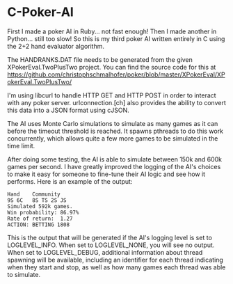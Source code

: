 C-Poker-AI
==========

First I made a poker AI in Ruby... not fast enough!
Then I made another in Python... still too slow!
So this is my third poker AI written entirely in C using the 2+2 hand evaluator algorithm.

The HANDRANKS.DAT file needs to be generated from the given XPokerEval.TwoPlusTwo project.  You can find the source code for this at https://github.com/christophschmalhofer/poker/blob/master/XPokerEval/XPokerEval.TwoPlusTwo/

I'm using libcurl to handle HTTP GET and HTTP POST in order to interact with any poker server.  urlconnection.[ch] also provides the ability to convert this data into a JSON format using cJSON.

The AI uses Monte Carlo simulations to simulate as many games as it can before the timeout threshold is reached.  It spawns pthreads to do this work concurrently, which allows quite a few more games to be simulated in the time limit.

After doing some testing, the AI is able to simulate between 150k and 600k games per second.  I have greatly improved the logging of the AI's choices to make it easy for someone to fine-tune their AI logic and see how it performs.  Here is an example of the output:
```
Hand    Community
9S 6C   8S TS 2S JS
Simulated 592k games.
Win probability: 86.97%
Rate of return:  1.27
ACTION: BETTING 1808
```

This is the output that will be generated if the AI's logging level is set to LOGLEVEL_INFO.  When set to LOGLEVEL_NONE, you will see no output.  When set to LOGLEVEL_DEBUG, additional information about thread spawning will be available, including an identifier for each thread indicating when they start and stop, as well as how many games each thread was able to simulate.
